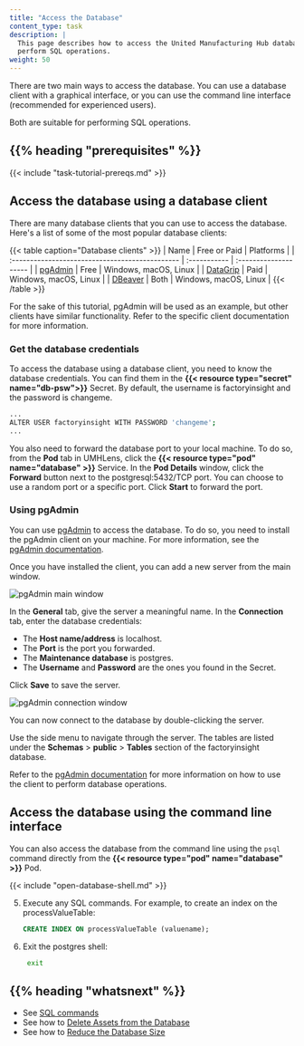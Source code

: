 ```yaml
---
title: "Access the Database"
content_type: task
description: |
  This page describes how to access the United Manufacturing Hub database to 
  perform SQL operations.
weight: 50
---
```


<!-- overview -->

There are two main ways to access the database. You can use a database client with
a graphical interface, or you can use the command line interface (recommended
for experienced users).

Both are suitable for performing SQL operations.

## {{% heading "prerequisites" %}}

{{< include "task-tutorial-prereqs.md" >}}

<!-- steps -->

## Access the database using a database client

There are many database clients that you can use to access the database. Here's
a list of some of the most popular database clients:

{{< table caption="Database clients" >}}
| Name                                            | Free or Paid | Platforms             |
| :---------------------------------------------- | :----------- | :-------------------- |
| [pgAdmin](https://www.pgadmin.org/)             | Free         | Windows, macOS, Linux |
| [DataGrip](https://www.jetbrains.com/datagrip/) | Paid         | Windows, macOS, Linux |
| [DBeaver](https://dbeaver.io/)                  | Both         | Windows, macOS, Linux |
{{< /table >}}

For the sake of this tutorial, pgAdmin will be used as an example, but other clients
have similar functionality. Refer to the specific client documentation for more
information.

### Get the database credentials

To access the database using a database client, you need to know the database
credentials. You can find them in the **{{< resource type="secret" name="db-psw">}}**
Secret. By default, the username is factoryinsight and the password is changeme.

```bash
...
ALTER USER factoryinsight WITH PASSWORD 'changeme';
...
```

You also need to forward the database port to your local machine. To do so, from
the **Pod** tab in UMHLens, click the **{{< resource type="pod" name="database" >}}**
Service. In the **Pod Details** window, click the **Forward** button next to the
postgresql:5432/TCP port. You can choose to use a random port or a specific port.
Click **Start** to forward the port.

### Using pgAdmin

You can use [pgAdmin](https://www.pgadmin.org/) to access the database. To do so,
you need to install the pgAdmin client on your machine. For more information, see
the [pgAdmin documentation](https://www.pgadmin.org/docs/pgadmin4/latest/index.html).

Once you have installed the client, you can add a new server from the main window.

![pgAdmin main window](/images/administration/pgadmin-main-window.png)

In the **General** tab, give the server a meaningful name. In the **Connection**
tab, enter the database credentials:

- The **Host name/address** is localhost.
- The **Port** is the port you forwarded.
- The **Maintenance database** is postgres.
- The **Username** and **Password** are the ones you found in the Secret.

Click **Save** to save the server.

![pgAdmin connection window](/images/administration/pgadmin-connection-window.png)

You can now connect to the database by double-clicking the server.

Use the side menu to navigate through the server. The tables are listed under
the **Schemas** > **public** > **Tables** section of the factoryinsight database.

Refer to the [pgAdmin documentation](https://www.pgadmin.org/docs/pgadmin4/latest/index.html)
for more information on how to use the client to perform database operations.

## Access the database using the command line interface

You can also access the database from the command line using the `psql` command
directly from the **{{< resource type="pod" name="database" >}}** Pod.

{{< include "open-database-shell.md" >}}

5. Execute any SQL commands. For example, to create an index on the processValueTable:

   ```sql
   CREATE INDEX ON processValueTable (valuename);
   ```

6. Exit the postgres shell:

   ```bash
    exit
    ```

<!-- discussion -->

<!-- Optional section; add links to information related to this topic. -->
## {{% heading "whatsnext" %}}

- See [SQL commands](https://www.postgresql.org/docs/current/sql-commands.html)
- See how to [Delete Assets from the Database](/docs/administration/delete-assets/)
- See how to [Reduce the Database Size](/docs/administration/reduce-database-size/)